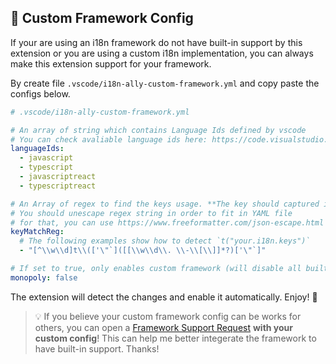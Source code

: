 ## 🎎 Custom Framework Config

If your are using an i18n framework do not have built-in support by this extension or you are using a custom i18n implementation, you can always make this extension support for your framework.

By create file `.vscode/i18n-ally-custom-framework.yml` and copy paste the configs below.

```yaml
# .vscode/i18n-ally-custom-framework.yml

# An array of string which contains Language Ids defined by vscode
# You can check avaliable language ids here: https://code.visualstudio.com/docs/languages/overview#_language-id
languageIds:
  - javascript
  - typescript
  - javascriptreact
  - typescriptreact

# An Array of regex to find the keys usage. **The key should captured in the first match group**.
# You should unescape regex string in order to fit in YAML file
# for that, you can use https://www.freeformatter.com/json-escape.html
keyMatchReg:
  # The following examples show how to detect `t("your.i18n.keys")`
  - "[^\\w\\d]t\\(['\"`]([[\\w\\d\\. \\-\\[\\]]*?)['\"`]"

# If set to true, only enables custom framework (will disable all built-in frameworks)
monopoly: false
```

The extension will detect the changes and enable it automatically. Enjoy! 🎉

> 💡 If you believe your custom framework config can be works for others, you can open a [Framework Support Request](https://github.com/antfu/i18n-ally/issues/new?assignees=&labels=framework+request&template=framework-support-request.md&title=%5BFramework+Request%5D) **with your custom config**! This can help me better integerate the framework to have built-in support. Thanks!
